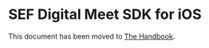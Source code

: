 # SEF Digital Meet SDK for iOS

This document has been moved to [The Handbook](https://jitsi.github.io/handbook/docs/dev-guide/dev-guide-ios-sdk).
